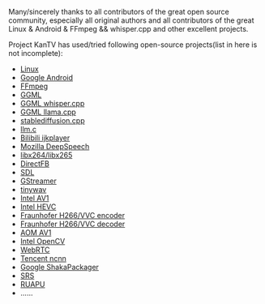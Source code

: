 Many/sincerely thanks to all contributors of the great open source community, especially all original authors and all contributors of the great Linux & Android & FFmpeg && whisper.cpp and other excellent projects.

Project KanTV has used/tried following open-source projects(list in here is not incomplete):

<ul>
     <li><a href="https://github.com/torvalds/linux"     target="_blank">Linux</a></li>
     <li><a href="https://blog.google/products/android/" target="_blank" rel="noopener">Google Android</a></li>
     <li><a href="http://ffmpeg.org/" target="_blank" rel="noopener">FFmpeg</a></li>
     <li><a href="https://github.com/ggerganov/ggml" target="_blank" rel="noopener">GGML</a></li>
     <li><a href="https://github.com/ggerganov/whisper.cpp" target="_blank" rel="noopener">GGML whisper.cpp</a></li>
     <li><a href="https://github.com/ggerganov/llama.cpp" target="_blank" rel="noopener">GGML llama.cpp</a></li>
     <li><a href="https://github.com/leejet/stable-diffusion.cpp" target="_blank" rel="noopener">stablediffusion.cpp</a></li>
     <li><a href="https://github.com/karpathy/llm.c" target="_blank">llm.c</a></li>
     <li><a href="https://github.com/bilibili/ijkplayer" target="_blank" rel="noopener">Bilibili ijkplayer</a></li>
     <li><a href="https://github.com/mozilla/DeepSpeech" target="_blank" rel="noopener">Mozilla DeepSpeech</a></li>
     <li><a href="https://www.videolan.org/vlc/" target="_blank" rel="noopener">libx264/libx265</a></li>
     <li><a href="https://github.com/deniskropp/DirectFB" target="_blank" rel="noopener">DirectFB</a></li>
     <li><a href="https://www.libsdl.org/" target="_blank" rel="noopener">SDL</a></li>
     <li><a href="https://gstreamer.freedesktop.org/" target="_blank" rel="noopener">GStreamer</a></li>
     <li><a href="https://github.com/mhroth/tinywav/" target="_blank" rel="noopener">tinywav</a></li>
     <li><a href="https://www.intel.com/content/www/us/en/developer/articles/technical/scalable-video-technology.html" target="_blank" rel="noopener">Intel AV1</a></li>
     <li><a href="https://www.intel.com/content/www/us/en/developer/articles/technical/scalable-video-technology.html" target="_blank" rel="noopener">Intel HEVC</a></li>
     <li><a href="https://github.com/fraunhoferhhi/vvenc" target="_blank" rel="noopener">Fraunhofer H266/VVC encoder</a></li>
     <li><a href="https://github.com/fraunhoferhhi/vvdec" target="_blank" rel="noopener">Fraunhofer H266/VVC decoder</a></li>
     <li><a href="https://aomedia.org/" target="_blank" rel="noopener">AOM AV1</a></li>
     <li><a href="https://opencv.org/" target="_blank" rel="noopener">Intel OpenCV</a></li>
     <li><a href="https://webrtc.github.io/webrtc-org/start/" target="_blank" rel="noopener">WebRTC</a></li>
     <li><a href="https://github.com/Tencent/ncnn" target="_blank" rel="noopener">Tencent ncnn</a></li>
     <li><a href="https://github.com/shaka-project/shaka-packager" target="_blank" rel="noopener">Google ShakaPackager</a></li>
     <li><a href="https://github.com/ossrs/srs" target="_blank" rel="noopener">SRS</a></li>
     <li><a href="https://github.com/nihui/ruapu" target="_blank" rel="noopener">RUAPU</a></li>
     <li>......</li>
</ul>
